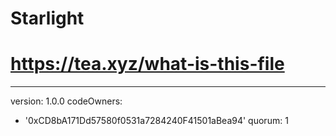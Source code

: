 # Starlight

# https://tea.xyz/what-is-this-file
---
version: 1.0.0
codeOwners:
  - '0xCD8bA171Dd57580f0531a7284240F41501aBea94'
quorum: 1
